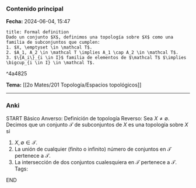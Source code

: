 ### Contenido principal

**Fecha:** 2024-06-04, 15:47

```ad-formal
title: Formal definition
Dado un conjunto $X$, definimos una topología sobre $X$ como una familia de subconjuntos que cumplen:
1. $X, \emptyset \in \mathcal T$.
2. $A_1, A_2 \in \mathcal T \implies A_1 \cap A_2 \in \mathcal T$.
3. $\{A_i\}_{i \in I}$ familia de elementos de $\mathcal T$ $\implies \bigcup_{i \in I} \in \mathcal T$.
```

^4a4825

**Tema:** [[2o Mates/201 Topología/Espacios topológicos]]

---
### Anki

START
Básico
Anverso: Definición de topología
Reverso: Sea $X \neq \emptyset$. Decimos que un conjunto $\mathcal T$ de subconjuntos de $X$ es una topología sobre $X$ si
1. $X, \emptyset \in \mathcal T$.
2. La unión de cualquier (finito o infinito) número de conjuntos en $\mathcal T$ pertenece a $\mathcal T$.
3. La intersección de dos conjuntos cualesquiera en $\mathcal T$ pertenece a $\mathcal T$.
Tags: 
<!--ID: 1727083427883-->
END
